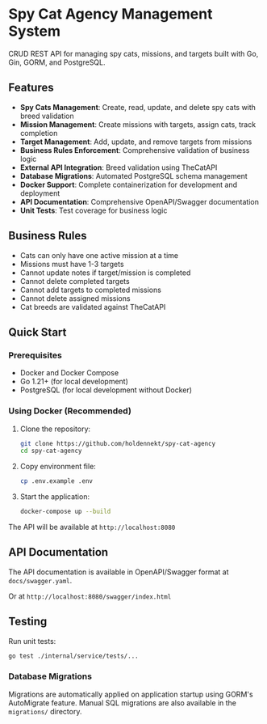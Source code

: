 # Spy Cat Agency Management System

CRUD REST API for managing spy cats, missions, and targets built with Go, Gin, GORM, and PostgreSQL.

## Features

- **Spy Cats Management**: Create, read, update, and delete spy cats with breed validation
- **Mission Management**: Create missions with targets, assign cats, track completion
- **Target Management**: Add, update, and remove targets from missions
- **Business Rules Enforcement**: Comprehensive validation of business logic
- **External API Integration**: Breed validation using TheCatAPI
- **Database Migrations**: Automated PostgreSQL schema management
- **Docker Support**: Complete containerization for development and deployment
- **API Documentation**: Comprehensive OpenAPI/Swagger documentation
- **Unit Tests**: Test coverage for business logic

## Business Rules

- Cats can only have one active mission at a time
- Missions must have 1-3 targets
- Cannot update notes if target/mission is completed
- Cannot delete completed targets
- Cannot add targets to completed missions
- Cannot delete assigned missions
- Cat breeds are validated against TheCatAPI

## Quick Start

### Prerequisites

- Docker and Docker Compose
- Go 1.21+ (for local development)
- PostgreSQL (for local development without Docker)

### Using Docker (Recommended)

1. Clone the repository:
   ```bash
   git clone https://github.com/holdennekt/spy-cat-agency
   cd spy-cat-agency
   ```

2. Copy environment file:
   ```bash
   cp .env.example .env
   ```

3. Start the application:
   ```bash
   docker-compose up --build
   ```

The API will be available at `http://localhost:8080`

## API Documentation

The API documentation is available in OpenAPI/Swagger format at `docs/swagger.yaml`.

Or at `http://localhost:8080/swagger/index.html`

## Testing

Run unit tests:
```bash
go test ./internal/service/tests/...
```

### Database Migrations

Migrations are automatically applied on application startup using GORM's AutoMigrate feature. Manual SQL migrations are also available in the `migrations/` directory.
